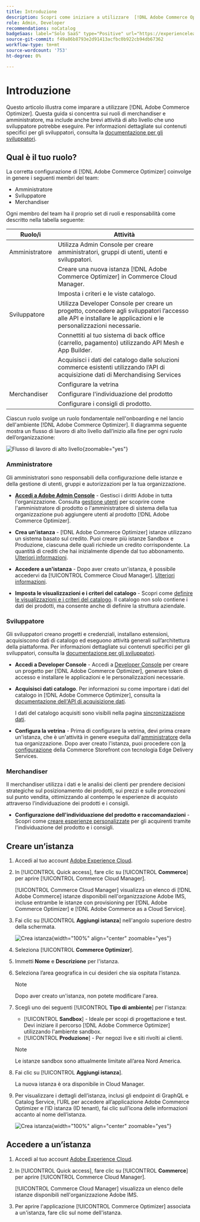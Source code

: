 ```yaml
---
title: Introduzione
description: Scopri come iniziare a utilizzare  [!DNL Adobe Commerce Optimizer].
role: Admin, Developer
recommendations: noCatalog
badgeSaas: label="Solo SaaS" type="Positive" url="https://experienceleague.adobe.com/it/docs/commerce/user-guides/product-solutions" tooltip="Applicabile solo ai progetti Adobe Commerce as a Cloud Service e Adobe Commerce Optimizer (infrastruttura SaaS gestita da Adobe)."
source-git-commit: f49a86b8793e2d91413acfbc0b922cb94db67362
workflow-type: tm+mt
source-wordcount: '753'
ht-degree: 0%

---
```


# Introduzione

Questo articolo illustra come imparare a utilizzare [!DNL Adobe Commerce Optimizer]. Questa guida si concentra sui ruoli di merchandiser e amministratore, ma include anche brevi attività di alto livello che uno sviluppatore potrebbe eseguire. Per informazioni dettagliate sui contenuti specifici per gli sviluppatori, consulta la [documentazione per gli sviluppatori](https://developer-stage.adobe.com/commerce/services/composable-catalog/).

## Qual è il tuo ruolo?

La corretta configurazione di [!DNL Adobe Commerce Optimizer] coinvolge in genere i seguenti membri del team:

- Amministratore
- Sviluppatore
- Merchandiser

Ogni membro del team ha il proprio set di ruoli e responsabilità come descritto nella tabella seguente:

| Ruolo/i | Attività |
|---|---|
| Amministratore | Utilizza Admin Console per creare amministratori, gruppi di utenti, utenti e sviluppatori&#x200B;. |
|  | Creare una nuova istanza [!DNL Adobe Commerce Optimizer] in Commerce Cloud Manager.&#x200B; |
|  | Imposta i criteri e le viste catalogo. |
| Sviluppatore | Utilizza Developer Console per creare un progetto, concedere agli sviluppatori l’accesso alle API e installare le applicazioni e le personalizzazioni necessarie. |
|  | Connettiti al tuo sistema di back office (carrello, pagamento) utilizzando API Mesh e App Builder&#x200B;. |
|  | Acquisisci i dati del catalogo dalle soluzioni commerce esistenti utilizzando l’API di acquisizione dati di Merchandising Services&#x200B; |
|  | Configurare la vetrina |
| Merchandiser | Configurare l&#39;individuazione del prodotto&#x200B; |
|  | Configurare i consigli di prodotto. |

Ciascun ruolo svolge un ruolo fondamentale nell&#39;onboarding e nel lancio dell&#39;ambiente [!DNL Adobe Commerce Optimizer]. Il diagramma seguente mostra un flusso di lavoro di alto livello dall’inizio alla fine per ogni ruolo dell’organizzazione:

![Flusso di lavoro di alto livello](./assets/high-level-workflow.png){zoomable="yes"}

### Amministratore

Gli amministratori sono responsabili della configurazione delle istanze e della gestione di utenti, gruppi e autorizzazioni per la tua organizzazione.

- **[Accedi a Adobe Admin Console](https://helpx.adobe.com/it/enterprise/admin-guide.html)** - Gestisci i diritti Adobe in tutta l&#39;organizzazione. Consulta [gestione utenti](./user-management.md) per scoprire come l&#39;amministratore di prodotto o l&#39;amministratore di sistema della tua organizzazione può aggiungere utenti al prodotto [!DNL Adobe Commerce Optimizer].

- **Crea un&#39;istanza** - [!DNL Adobe Commerce Optimizer] istanze utilizzano un sistema basato sul credito. Puoi creare più istanze Sandbox e Produzione, ciascuna delle quali richiede un credito corrispondente. La quantità di crediti che hai inizialmente dipende dal tuo abbonamento. [Ulteriori informazioni](#create-an-instance).

- **Accedere a un&#39;istanza** - Dopo aver creato un&#39;istanza, è possibile accedervi da [!UICONTROL Commerce Cloud Manager]. [Ulteriori informazioni](#access-an-instance).

- **Imposta le visualizzazioni e i criteri del catalogo** - Scopri come [definire le visualizzazioni e i criteri del catalogo](./setup/catalog-view.md). Il catalogo non solo contiene i dati dei prodotti, ma consente anche di definire la struttura aziendale.

### Sviluppatore

Gli sviluppatori creano progetti e credenziali, installano estensioni, acquisiscono dati di catalogo ed eseguono attività generali sull’architettura della piattaforma. Per informazioni dettagliate sui contenuti specifici per gli sviluppatori, consulta la [documentazione per gli sviluppatori](https://developer-stage.adobe.com/commerce/services/composable-catalog/).

- **Accedi a Developer Console** - Accedi a [Developer Console](https://developer.adobe.com/developer-console/docs/guides/getting-started) per creare un progetto per [!DNL Adobe Commerce Optimizer], generare token di accesso e installare le applicazioni e le personalizzazioni necessarie.

- **Acquisisci dati catalogo**. Per informazioni su come importare i dati del catalogo in [!DNL Adobe Commerce Optimizer], consulta la [documentazione dell&#39;API di acquisizione dati](https://developer-stage.adobe.com/commerce/services/composable-catalog/data-ingestion/using-the-api/).

  I dati del catalogo acquisiti sono visibili nella pagina [sincronizzazione dati](./setup/data-sync.md).

- **Configura la vetrina** - Prima di configurare la vetrina, devi prima creare un&#39;istanza, che è un&#39;attività in genere eseguita dall&#39;[amministratore](#administrator) della tua organizzazione. Dopo aver creato l&#39;istanza, puoi procedere con [la configurazione](./storefront.md) della Commerce Storefront con tecnologia Edge Delivery Services.

### Merchandiser

Il merchandiser utilizza i dati e le analisi dei clienti per prendere decisioni strategiche sul posizionamento dei prodotti, sui prezzi e sulle promozioni sul punto vendita, ottimizzando al contempo le esperienze di acquisto attraverso l’individuazione dei prodotti e i consigli.

- **Configurazione dell&#39;individuazione del prodotto e raccomandazioni** - Scopri come [creare esperienze personalizzate](./merchandising/overview.md) per gli acquirenti tramite l&#39;individuazione del prodotto e i consigli.

## Creare un’istanza

1. Accedi al tuo account [Adobe Experience Cloud](https://experience.adobe.com/).

1. In [!UICONTROL Quick access], fare clic su [!UICONTROL **Commerce**] per aprire [!UICONTROL Commerce Cloud Manager].

   [!UICONTROL Commerce Cloud Manager] visualizza un elenco di [!DNL Adobe Commerce] istanze disponibili nell&#39;organizzazione Adobe IMS, incluse entrambe le istanze con provisioning per [!DNL Adobe Commerce Optimizer] e [!DNL Adobe Commerce as a Cloud Service].

1. Fai clic su [!UICONTROL **Aggiungi istanza**] nell&#39;angolo superiore destro della schermata.

   ![Crea istanza](./assets/create-aco-instance.png){width="100%" align="center" zoomable="yes"}

1. Seleziona [!UICONTROL **Commerce Optimizer**].

1. Immetti **Nome** e **Descrizione** per l&#39;istanza.

1. Seleziona l’area geografica in cui desideri che sia ospitata l’istanza.

   >[!NOTE]
   >
   >Dopo aver creato un&#39;istanza, non potete modificare l&#39;area.

1. Scegli uno dei seguenti [!UICONTROL **Tipo di ambiente**] per l&#39;istanza:

   - [!UICONTROL **Sandbox**] - Ideale per scopi di progettazione e test. Devi iniziare il percorso [!DNL Adobe Commerce Optimizer] utilizzando l&#39;ambiente sandbox.
   - [!UICONTROL **Produzione**] - Per negozi live e siti rivolti ai clienti.

   >[!NOTE]
   >
   >Le istanze sandbox sono attualmente limitate all’area Nord America.

1. Fai clic su [!UICONTROL **Aggiungi istanza**].

   La nuova istanza è ora disponibile in Cloud Manager.

1. Per visualizzare i dettagli dell’istanza, inclusi gli endpoint di GraphQL e Catalog Service, l’URL per accedere all’applicazione Adobe Commerce Optimizer e l’ID istanza (ID tenant), fai clic sull’icona delle informazioni accanto al nome dell’istanza.

   ![Crea istanza](./assets/aco-instance-details.png){width="100%" align="center" zoomable="yes"}

## Accedere a un’istanza

1. Accedi al tuo account [Adobe Experience Cloud](https://experience.adobe.com/).

1. In [!UICONTROL Quick access], fare clic su [!UICONTROL **Commerce**] per aprire [!UICONTROL Commerce Cloud Manager].

   [!UICONTROL Commerce Cloud Manager] visualizza un elenco delle istanze disponibili nell&#39;organizzazione Adobe IMS.

1. Per aprire l&#39;applicazione [!UICONTROL Commerce Optimizer] associata a un&#39;istanza, fare clic sul nome dell&#39;istanza.


